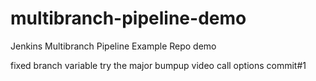 # multibranch-pipeline-demo
Jenkins Multibranch Pipeline Example Repo demo 


fixed branch variable
try the major bumpup
video call options
commit#1
